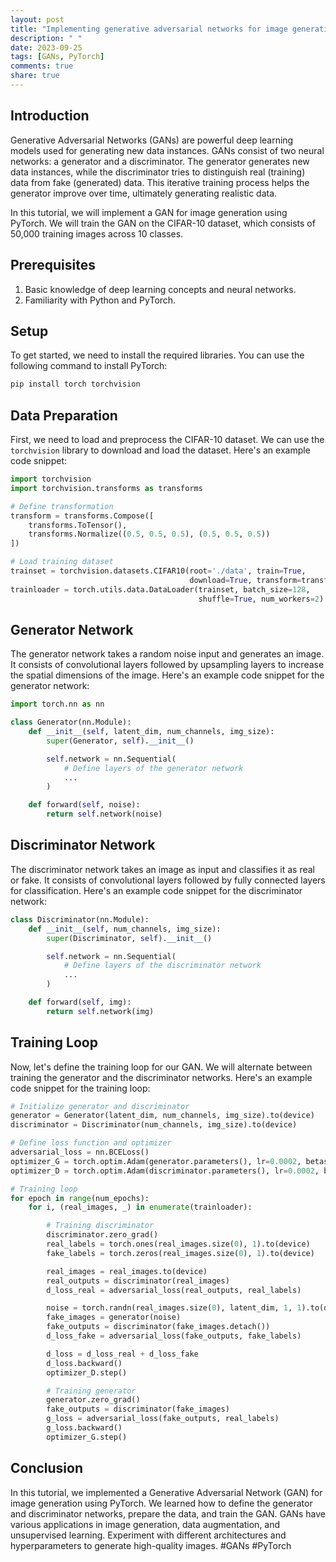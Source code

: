 ```yaml
---
layout: post
title: "Implementing generative adversarial networks for image generation in PyTorch"
description: " "
date: 2023-09-25
tags: [GANs, PyTorch]
comments: true
share: true
---
```


## Introduction
Generative Adversarial Networks (GANs) are powerful deep learning models used for generating new data instances. GANs consist of two neural networks: a generator and a discriminator. The generator generates new data instances, while the discriminator tries to distinguish real (training) data from fake (generated) data. This iterative training process helps the generator improve over time, ultimately generating realistic data.

In this tutorial, we will implement a GAN for image generation using PyTorch. We will train the GAN on the CIFAR-10 dataset, which consists of 50,000 training images across 10 classes.

## Prerequisites
1. Basic knowledge of deep learning concepts and neural networks.
2. Familiarity with Python and PyTorch.

## Setup
To get started, we need to install the required libraries. You can use the following command to install PyTorch:

```python
pip install torch torchvision
```

## Data Preparation
First, we need to load and preprocess the CIFAR-10 dataset. We can use the `torchvision` library to download and load the dataset. Here's an example code snippet:

```python
import torchvision
import torchvision.transforms as transforms

# Define transformation
transform = transforms.Compose([
    transforms.ToTensor(),
    transforms.Normalize((0.5, 0.5, 0.5), (0.5, 0.5, 0.5))
])

# Load training dataset
trainset = torchvision.datasets.CIFAR10(root='./data', train=True,
                                        download=True, transform=transform)
trainloader = torch.utils.data.DataLoader(trainset, batch_size=128,
                                          shuffle=True, num_workers=2)
```

## Generator Network
The generator network takes a random noise input and generates an image. It consists of convolutional layers followed by upsampling layers to increase the spatial dimensions of the image. Here's an example code snippet for the generator network:

```python
import torch.nn as nn

class Generator(nn.Module):
    def __init__(self, latent_dim, num_channels, img_size):
        super(Generator, self).__init__()

        self.network = nn.Sequential(
            # Define layers of the generator network
            ...
        )

    def forward(self, noise):
        return self.network(noise)
```

## Discriminator Network
The discriminator network takes an image as input and classifies it as real or fake. It consists of convolutional layers followed by fully connected layers for classification. Here's an example code snippet for the discriminator network:

```python
class Discriminator(nn.Module):
    def __init__(self, num_channels, img_size):
        super(Discriminator, self).__init__()

        self.network = nn.Sequential(
            # Define layers of the discriminator network
            ...
        )

    def forward(self, img):
        return self.network(img)
```

## Training Loop
Now, let's define the training loop for our GAN. We will alternate between training the generator and the discriminator networks. Here's an example code snippet for the training loop:

```python
# Initialize generator and discriminator
generator = Generator(latent_dim, num_channels, img_size).to(device)
discriminator = Discriminator(num_channels, img_size).to(device)

# Define loss function and optimizer
adversarial_loss = nn.BCELoss()
optimizer_G = torch.optim.Adam(generator.parameters(), lr=0.0002, betas=(0.5, 0.999))
optimizer_D = torch.optim.Adam(discriminator.parameters(), lr=0.0002, betas=(0.5, 0.999))

# Training loop
for epoch in range(num_epochs):
    for i, (real_images, _) in enumerate(trainloader):

        # Training discriminator
        discriminator.zero_grad()
        real_labels = torch.ones(real_images.size(0), 1).to(device)
        fake_labels = torch.zeros(real_images.size(0), 1).to(device)

        real_images = real_images.to(device)
        real_outputs = discriminator(real_images)
        d_loss_real = adversarial_loss(real_outputs, real_labels)

        noise = torch.randn(real_images.size(0), latent_dim, 1, 1).to(device)
        fake_images = generator(noise)
        fake_outputs = discriminator(fake_images.detach())
        d_loss_fake = adversarial_loss(fake_outputs, fake_labels)

        d_loss = d_loss_real + d_loss_fake
        d_loss.backward()
        optimizer_D.step()

        # Training generator
        generator.zero_grad()
        fake_outputs = discriminator(fake_images)
        g_loss = adversarial_loss(fake_outputs, real_labels)
        g_loss.backward()
        optimizer_G.step()
```

## Conclusion
In this tutorial, we implemented a Generative Adversarial Network (GAN) for image generation using PyTorch. We learned how to define the generator and discriminator networks, prepare the data, and train the GAN. GANs have various applications in image generation, data augmentation, and unsupervised learning. Experiment with different architectures and hyperparameters to generate high-quality images. #GANs #PyTorch